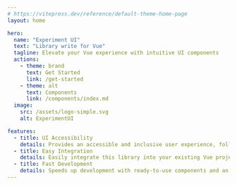 ```yaml
---
# https://vitepress.dev/reference/default-theme-home-page
layout: home

hero:
  name: "Experiment UI"
  text: "Library write for Vue"
  tagline: Elevate your Vue experience with intuitive UI components
  actions:
    - theme: brand
      text: Get Started
      link: /get-started
    - theme: alt
      text: Components
      link: /components/index.md
  image:
    src: /assets/logo-simple.svg
    alt: ExperimentUI

features:
  - title: UI Accessibility
    details: Provides an accessible and inclusive user experience, following best practices of accessibility.
  - title: Easy Integration
    details: Easily integrate this library into your existing Vue project, hassle-free.
  - title: Fast Development
    details: Speeds up development with ready-to-use components and an intuitive API, enabling you to build your applications quickly.
---
```



<style>
:root {
  --vp-home-hero-name-color: transparent;
  --vp-home-hero-name-background: -webkit-linear-gradient(120deg, #0153FF 30%, #41d1ff);

  --vp-c-brand: #0153FF;
  --vp-c-brand-light: #0153FF;
  --vp-c-brand-lighter: #41d1ff;
  --vp-button-brand-bg: #0153FF;
}
</style>